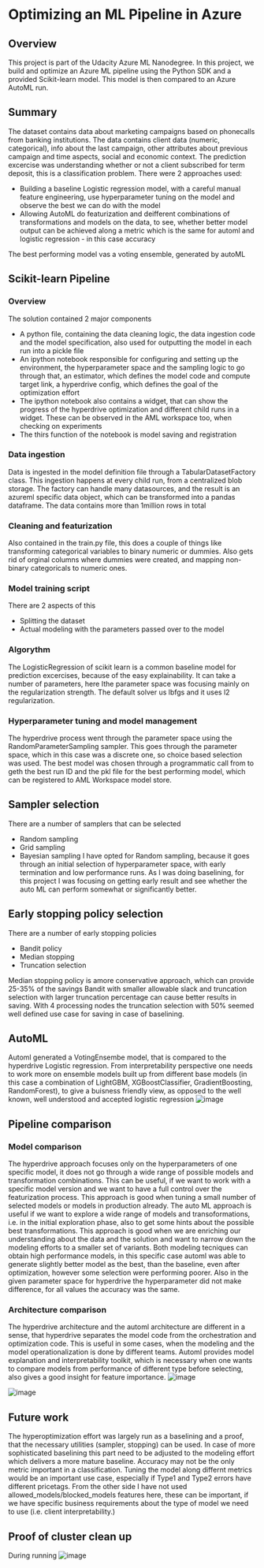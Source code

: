 # Optimizing an ML Pipeline in Azure

## Overview
This project is part of the Udacity Azure ML Nanodegree.
In this project, we build and optimize an Azure ML pipeline using the Python SDK and a provided Scikit-learn model.
This model is then compared to an Azure AutoML run.

## Summary
The dataset contains data about marketing campaigns based on phonecalls from banking institutions. The data contains client data (numeric, categorical), info about the last campaign, other attributes about previous campaign and time aspects, social and economic context.
The prediction excercise was understanding whether or not a client subscribed for term deposit, this is a classification problem.
There were 2 approaches used: 
* Building a baseline Logistic regression model, with a careful manual feature engineering, use hyperparameter tuning on the model and observe the best we can do with the model
* Allowing AutoML do featurization and deifferent combinations of transformations and models on the data, to see, whether better model output can be achieved along a metric which is the same for automl and logistic regression - in this case accuracy

The best performing model vas a voting ensemble, generated by autoML

## Scikit-learn Pipeline
### Overview
The solution contained 2 major components
* A python file, containing the data cleaning logic, the data ingestion code and the model specification, also used for outputting the model in each run into a pickle file
* An ipython notebook responsible for configuring and setting up the environment, the hyperparameter space and the sampling logic to go through that, an estimator, which defines the model code and compute target link, a hyperdrive config, which defines the goal of the optimization effort
* The ipython notebook also contains a widget, that can show the progress of the hyperdrive optimization and different child   runs in a widget. These can be observed in the AML workspace too, when checking on experiments
* The thirs function of the notebook is model saving and registration

### Data ingestion
Data is ingested in the model definition file through a TabularDatasetFactory class. This ingestion happens at every child run, from a centralized blob storage. The factory can handle many datasources, and the result is an azureml specific data object, which can be transformed into a pandas dataframe. The data contains more than 1million rows in total

### Cleaning and featurization
Also contained in the train.py file, this does a couple of things like transforming categorical variables to binary numeric or dummies. Also gets rid of orginal columns where dummies were created, and mapping non-binary categoricals to numeric ones.

### Model training script 
There are 2 aspects of this
* Splitting the dataset 
* Actual modeling with the parameters passed over to the model

### Algorythm
The LogisticRegression of scikit learn is a common baseline model for prediction excercises, because of the easy explainability. 
It can take a number of parameters, here Ithe parameter space was focusing mainly on the regularization strength.
The default solver us lbfgs and it uses l2 regularization.

### Hyperparameter tuning and model management
The hyperdrive process went through the parameter space using the RandomParameterSampling sampler. This goes through the parameter space, which in this case was a discrete one, so choice based selection was used.
The best model was chosen through a programmatic call from to geth the best run ID and the pkl file for the best performing model, which can be registered to AML Workspace model store.

## Sampler selection
There are a number of samplers that can be selected
* Random sampling
* Grid sampling
* Bayesian sampling
I have opted for Random sampling, because it goes through an initial selection of hyperparameter space, with early termination and low performance runs. As I was doing baselining, for this project I was focusing on getting early result and see whether the auto ML can perform somewhat or significantly better.

## Early stopping policy selection
There are a number of early stopping policies
* Bandit policy
* Median stopping 
* Truncation selection

Median  stopping policy is amore conservative approach, which can provide 25-35% of the savings
Bandit with smaller allowable slack and truncation selection with larger truncation percentage can cause better results in saving. 
With 4 processing nodes the truncation selection with 50% seemed well defined use case for saving in case of baselining.

## AutoML
Automl generated a VotingEnsembe model, that is compared to the hyperdrive Logistic regression. From interpretability perspective one needs to work more on ensemble models built up from different base models (in this case a combination of LightGBM, XGBoostClassifier, GradientBoosting, RandomForest), to give a buisness friendly view, as opposed to the well known, well understood and accepted logistic regression
![image](https://user-images.githubusercontent.com/81808810/113714810-180d4000-96e9-11eb-986a-b589d6ce00e5.png)


## Pipeline comparison
### Model comparison
The hyperdrive approach focuses only on the hyperparameters of one specific model, it does not go through a wide range of possible models and transformation combinations.
This can be useful, if we want to work with a specific model version and we want to have a full control over the featurization process. This approach is good when tuning a small number of selected models or models in production already.
The auto ML approach is useful if we want to explore a wide range of models and transoformations, i.e. in the initial exploration phase, also to get some hints about the possible best transformations. This approach is good when we are enriching our understanding about the data and the solution and want to narrow down the modeling efforts to a smaller set of variants.
Both modeling tecniques can obtain high performance models, in this specific case automl was able to generate slightly better model as the best, than the baseline, even after optimization, however some selection were performing poorer. Also in the given parameter space for hyperdrive the hyperparameter did not make difference, for all values the accuracy was the same.



### Architecture comparison
The hyperdrive architecture and the automl architecture are different in a sense, that hyperdrive separates the model code from the orchestration and optimization code. This is useful in some cases, when the modeling and the model operationalization is done by different teams.
Automl provides model explanation and interpretability toolkit, which is necessary when one wants to compare models from performance of different type before selecting, also gives a good insight for feature importance.
![image](https://user-images.githubusercontent.com/81808810/113714015-3cb4e800-96e8-11eb-9911-f9ea067c7968.png)

![image](https://user-images.githubusercontent.com/81808810/113714065-4a6a6d80-96e8-11eb-9949-08dc2533b2cf.png)



## Future work
The hyperoptimization effort was largely run as a baselining and a proof, that the necessary utilities (sampler, stopping) can be used. In case of more sophisticated baselining this part need to be adjusted to the modeling effort which delivers a more mature baseline.
Accuracy may not be the only metric important in a classification. Tuning the model along differnt metrics would be an important use case, especially if Type1 and Type2 errors have different pricetags.
From the other side I have not used allowed_models/blocked_models features here, these can be important, if we have specific business requirements about the type of model we need to use (i.e. client interpretability.)

## Proof of cluster clean up
During running
![image](https://user-images.githubusercontent.com/81808810/113709673-12acf700-96e3-11eb-9e7a-567e1e62dd4b.png)

